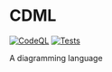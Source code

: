 # CDML
[![CodeQL](https://github.com/mrmonroe/cdml/actions/workflows/codeql-analysis.yml/badge.svg)](https://github.com/mrmonroe/cdml/actions/workflows/codeql-analysis.yml)
[![Tests](https://github.com/mrmonroe/cdml/actions/workflows/tests.yml/badge.svg)](https://github.com/mrmonroe/cdml/actions/workflows/tests.yml)

A diagramming language
